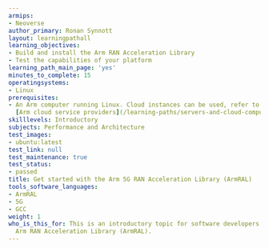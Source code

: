 ```yaml
---
armips:
- Neoverse
author_primary: Ronan Synnott
layout: learningpathall
learning_objectives:
- Build and install the Arm RAN Acceleration Library
- Test the capabilities of your platform
learning_path_main_page: 'yes'
minutes_to_complete: 15
operatingsystems:
- Linux
prerequisites:
- An Arm computer running Linux. Cloud instances can be used, refer to the list of
  [Arm cloud service providers](/learning-paths/servers-and-cloud-computing/csp/).
skilllevels: Introductory
subjects: Performance and Architecture
test_images:
- ubuntu:latest
test_link: null
test_maintenance: true
test_status:
- passed
title: Get started with the Arm 5G RAN Acceleration Library (ArmRAL)
tools_software_languages:
- ArmRAL
- 5G
- GCC
weight: 1
who_is_this_for: This is an introductory topic for software developers new to the
  Arm RAN Acceleration Library (ArmRAL).
---
```

